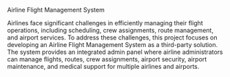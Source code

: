 Airline Flight Management System

Airlines face significant challenges in efficiently managing their flight operations,
including scheduling, crew assignments, route management, and airport services. To
address these challenges, this project focuses on developing an Airline Flight
Management System as a third-party solution. The system provides an integrated
admin panel where airline administrators can manage flights, routes, crew assignments,
airport security, airport maintenance, and medical support for multiple airlines and airports.
